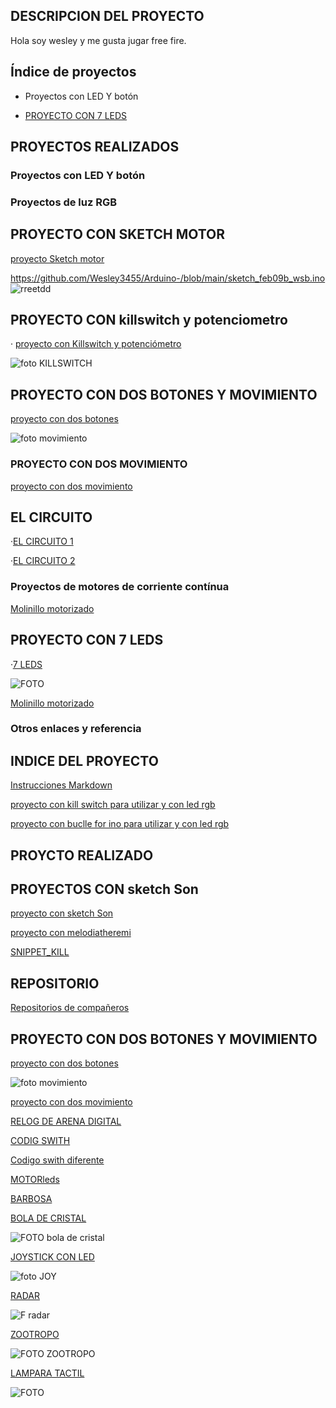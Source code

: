 ## DESCRIPCION DEL PROYECTO

Hola soy wesley y me gusta jugar free fire.


## Índice de proyectos

* Proyectos con LED Y botón

* [PROYECTO CON 7 LEDS](#proyecto-con-7-leds)

## PROYECTOS REALIZADOS

### Proyectos con LED Y botón

### Proyectos de luz RGB

## PROYECTO CON SKETCH MOTOR

[proyecto Sketch motor](https://github.com/Wesley3455/Arduino-/blob/main/sketch_feb08a_motor.ino)

https://github.com/Wesley3455/Arduino-/blob/main/sketch_feb09b_wsb.ino
![rreetdd](https://github.com/Wesley3455/Arduino-/blob/main/1612783302659.jpg)

## PROYECTO CON killswitch y potenciometro

· [proyecto con Killswitch y potenciómetro](https://github.com/Wesley3455/Arduino-/blob/main/sketch_feb09b_wsb.ino)
 
 ![foto KILLSWITCH](https://github.com/Wesley3455/Arduino-/blob/main/1612871762579.jpg)
 
 ## PROYECTO CON DOS BOTONES Y MOVIMIENTO

[proyecto con dos botones](https://github.com/Wesley3455/Arduino-/blob/main/sketch_feb09a_dos_botones.ino) 
 
 ![foto movimiento](https://github.com/Wesley3455/Arduino-/blob/main/1612860387340(1).jpg)
 ### PROYECTO CON DOS MOVIMIENTO
 [proyecto con dos movimiento](https://github.com/Wesley3455/Arduino-/blob/main/sketch_feb09a_dos_botones_y_movimiento.ino)
 

 ## EL CIRCUITO
 
  ·[EL CIRCUITO 1](https://github.com/Wesley3455/Arduino-/blob/main/EL_CIRCUITO.ino)
 
  ·[EL CIRCUITO 2](https://github.com/Wesley3455/Arduino-/blob/main/EL_CIRCUITO_2.ino)
 
 ### Proyectos de motores de corriente contínua 
 
 [Molinillo motorizado](https://github.com/Wesley3455/Arduino-/blob/main/MOLINILLO_MOTORIZADO.ino)

 ## PROYECTO CON 7 LEDS
 
 ·[7 LEDS](https://github.com/Wesley3455/Arduino-/blob/main/bot_n_con7_leds.ino)
 
 ![FOTO](https://github.com/Wesley3455/Arduino-/blob/main/1613996991085.jpg)



[Molinillo motorizado](https://github.com/Wesley3455/Arduino-/blob/main/MOLINILLO_MOTORIZADO.ino)

### Otros enlaces y referencia 


## INDICE DEL PROYECTO

[Instrucciones Markdown](https://guides.github.com/pdfs/markdown-cheatsheet-online.pdf)

[proyecto con kill switch para utilizar y con led rgb](https://github.com/marc125678/Arduino/blob/main/KILL_SWITCH.ino)

[proyecto con buclle for ino para utilizar y con led rgb](https://github.com/Wesley3455/Arduino-/blob/main/Buclle_for.ino.ino)

## PROYCTO REALIZADO

## PROYECTOS CON sketch Son

[proyecto con sketch Son](https://github.com/Wesley3455/Arduino-/blob/main/sketch_Son.ino) 

[proyecto con melodiatheremi](https://github.com/Wesley3455/Arduino-/blob/main/melodiatheremin.ino) 

[SNIPPET_KILL](https://github.com/Wesley3455/Arduino-/blob/main/SNIPPER_KILL_SWTCH.CPP)

## REPOSITORIO
[Repositorios de compañeros](https://github.com/d-prieto/arduinoCourse#repositorios-de-alumnos)


## PROYECTO CON DOS BOTONES Y MOVIMIENTO

[proyecto con dos botones](https://github.com/Wesley3455/Arduino-/blob/main/sketch_feb09a_dos_botones.ino) 

 
 ![foto movimiento](https://github.com/Wesley3455/Arduino-/blob/main/1612860387340(1).jpg)
 
 
 [proyecto con dos movimiento](https://github.com/Wesley3455/Arduino-/blob/main/sketch_feb09a_dos_botones_y_movimiento.ino)
 
 
 
 
 
 [ RELOG DE ARENA DIGITAL](https://github.com/Wesley3455/Arduino-/blob/main/RELOG_DE_ARENA_DIGITAL.ino)
 
 
 [CODIG SWITH](https://github.com/Wesley3455/Arduino-/blob/main/swith_pin_bc.ino)
 
 
[Codigo swith diferente](https://github.com/Wesley3455/Arduino-/blob/main/swith_pin_bc_diferente.ino)

[MOTORleds](https://github.com/Wesley3455/Arduino-/blob/main/leds_con_motor.ino)

[BARBOSA](https://github.com/Wesley3455/Arduino-/blob/main/media_notas_barbosa.ino)

[BOLA DE CRISTAL](https://github.com/Wesley3455/Arduino-/blob/main/bola_de_cristal.ino)

![FOTO bola de cristal](https://github.com/Wesley3455/Arduino-/blob/main/1615280440746.jpg)

[JOYSTICK CON LED](https://github.com/Wesley3455/Arduino-/blob/main/joystick_con_led.ino)

![foto JOY](https://github.com/Wesley3455/Arduino-/blob/main/1615280440737.jpg)

[RADAR](https://github.com/Wesley3455/Arduino-/blob/main/RADAR.ino)

![F radar](https://github.com/Wesley3455/Arduino-/blob/main/1615280440742.jpg)

[ZOOTROPO](https://github.com/Wesley3455/Arduino-/blob/main/ZOOTROPO.ino)

![FOTO ZOOTROPO](https://github.com/Wesley3455/Arduino-/blob/main/1615801167756.jpg)

[LAMPARA TACTIL](https://github.com/Wesley3455/Arduino-/blob/main/LAMPARA_TACTIL.ino)

![FOTO](https://github.com/Wesley3455/Arduino-/blob/main/1615810009831.jpg)
